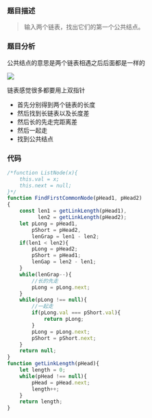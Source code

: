 ### 题目描述
> 输入两个链表，找出它们的第一个公共结点。

### 题目分析
公共结点的意思是两个链表相遇之后后面都是一样的

![](https://i.loli.net/2019/07/25/5d390d493068e54688.png)



链表感觉很多都要用上双指针

- 首先分别得到两个链表的长度
- 然后找到长链表以及长度差
- 然后长的先走完距离差
- 然后一起走
- 找到公共结点 

### 代码
```javascript
/*function ListNode(x){
    this.val = x;
    this.next = null;
}*/
function FindFirstCommonNode(pHead1, pHead2)
{
    const len1 = getLinkLength(pHead1),
          len2 = getLinkLength(pHead2);
    let pLong = pHead1,
        pShort = pHead2,
        lenGrap = len1 - len2;
    if(len1 < len2){
        pLong = pHead2;
        pShort = pHead1;
        lenGap = len2 - len1;
    }
    while(lenGrap--){
        //长的先走
        pLong = pLong.next;
    }
    while(pLong !== null){
        //一起走
        if(pLong.val === pShort.val){
            return pLong;
        }
        pLong = pLong.next;
        pShort = pShort.next;
    }
    return null;
}
function getLinkLength(pHead){
    let length = 0;
    while(pHead !== null){
        pHead = pHead.next;
        length++;
    }
    return length;
}
```